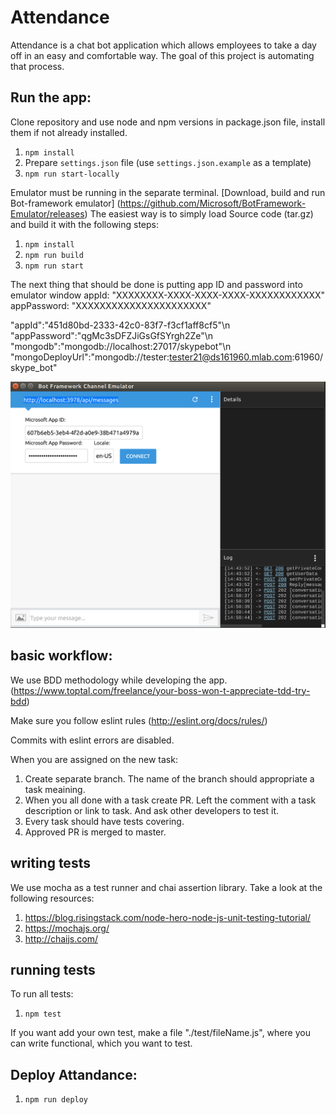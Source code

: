 # Attendance


Attendance is a chat bot application which allows employees to take a day off in an easy and comfortable way.
The goal of this project is automating that process.

## Run the app:

Clone repository and use node and npm versions in package.json file, install them if not already installed.


1. `npm install`
2.  Prepare `settings.json` file (use `settings.json.example` as a template)
3. `npm run start-locally`


Emulator must be running in the separate terminal.
[Download, build and run Bot-framework emulator] 
(https://github.com/Microsoft/BotFramework-Emulator/releases)
The easiest way is to simply load Source code (tar.gz)
and build it with the following steps:

1. `npm install`
2. `npm run build`
3. `npm run start`

The next thing that should be done is putting app ID and password into emulator window
  appId: "XXXXXXXX-XXXX-XXXX-XXXX-XXXXXXXXXXXX"
  appPassword: "XXXXXXXXXXXXXXXXXXXXXX"
  
  "appId":"451d80bd-2333-42c0-83f7-f3cf1aff8cf5"\n
  "appPassword":"qgMc3sDFZJiGsGfSYrgh2Ze"\n
  "mongodb":"mongodb://localhost:27017/skypebot"\n
  "mongoDeployUrl":"mongodb://tester:tester21@ds161960.mlab.com:61960/skype_bot"

![alt tag](1.png)



## basic workflow:

We use BDD methodology while developing the app.
(https://www.toptal.com/freelance/your-boss-won-t-appreciate-tdd-try-bdd)

Make sure you follow eslint rules
(http://eslint.org/docs/rules/)

Commits with eslint errors are disabled.

When you are assigned on the new task:
1. Create separate branch. The name of the branch should appropriate a task meaining.
2. When you all done with a task create PR. Left the comment with a task description or link to task. And ask other developers
to test it.
3. Every task should have tests covering.
4. Approved PR is merged to master.


## writing tests
We use mocha as a test runner and chai assertion library.
Take a look at the following resources: 
1. https://blog.risingstack.com/node-hero-node-js-unit-testing-tutorial/
2. https://mochajs.org/
3. http://chaijs.com/

## running tests
To run all tests:
1. `npm test`

If you want add your own test, make a file "./test/fileName.js",
where you can write functional, which you want to test.

## Deploy Attandance:
1. `npm run deploy`
